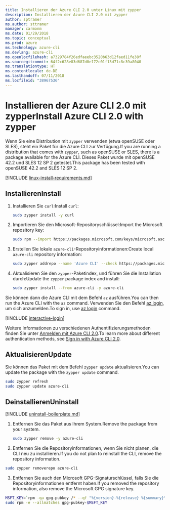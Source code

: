 ```yaml
---
title: Installieren der Azure CLI 2.0 unter Linux mit zypper
description: Installieren der Azure CLI 2.0 mit zypper
author: sptramer
ms.author: sttramer
manager: carmonm
ms.date: 01/29/2018
ms.topic: conceptual
ms.prod: azure
ms.technology: azure-cli
ms.devlang: azure-cli
ms.openlocfilehash: a7329784f26edfaeebc3520b63d12faed11fe38f
ms.sourcegitcommit: 64f2c628e83d687d0e172c01f13d71c8c39a8040
ms.translationtype: HT
ms.contentlocale: de-DE
ms.lasthandoff: 07/11/2018
ms.locfileid: "38967536"
---
```

# <a name="install-azure-cli-20-with-zypper"></a><span data-ttu-id="f235d-103">Installieren der Azure CLI 2.0 mit zypper</span><span class="sxs-lookup"><span data-stu-id="f235d-103">Install Azure CLI 2.0 with zypper</span></span>

<span data-ttu-id="f235d-104">Wenn Sie eine Distribution mit `zypper` verwenden (etwa openSUSE oder SLES), steht ein Paket für die Azure CLI zur Verfügung.</span><span class="sxs-lookup"><span data-stu-id="f235d-104">If you are running a distribution that comes with `zypper`, such as openSUSE or SLES, there is a package available for the Azure CLI.</span></span> <span data-ttu-id="f235d-105">Dieses Paket wurde mit openSUSE 42.2 und SLES 12 SP 2 getestet.</span><span class="sxs-lookup"><span data-stu-id="f235d-105">This package has been tested with openSUSE 42.2 and SLES 12 SP 2.</span></span>

[!INCLUDE [linux-install-requirements.md](includes/linux-install-requirements.md)]

## <a name="install"></a><span data-ttu-id="f235d-106">Installieren</span><span class="sxs-lookup"><span data-stu-id="f235d-106">Install</span></span>

1. <span data-ttu-id="f235d-107">Installieren Sie `curl`:</span><span class="sxs-lookup"><span data-stu-id="f235d-107">Install `curl`:</span></span>

   ```bash
   sudo zypper install -y curl
   ```

2. <span data-ttu-id="f235d-108">Importieren Sie den Microsoft-Repositoryschlüssel:</span><span class="sxs-lookup"><span data-stu-id="f235d-108">Import the Microsoft repository key:</span></span>

   ```bash
   sudo rpm --import https://packages.microsoft.com/keys/microsoft.asc
   ```

3. <span data-ttu-id="f235d-109">Erstellen Sie lokale `azure-cli`-Repositoryinformationen:</span><span class="sxs-lookup"><span data-stu-id="f235d-109">Create local `azure-cli` repository information:</span></span>

   ```bash
   sudo zypper addrepo --name 'Azure CLI' --check https://packages.microsoft.com/yumrepos/azure-cli azure-cli
   ```

4. <span data-ttu-id="f235d-110">Aktualisieren Sie den `zypper`-Paketindex, und führen Sie die Installation durch:</span><span class="sxs-lookup"><span data-stu-id="f235d-110">Update the `zypper` package index and install:</span></span>

   ```bash
   sudo zypper install --from azure-cli -y azure-cli
   ```

<span data-ttu-id="f235d-111">Sie können dann die Azure CLI mit dem Befehl `az` ausführen.</span><span class="sxs-lookup"><span data-stu-id="f235d-111">You can then run the Azure CLI with the `az` command.</span></span> <span data-ttu-id="f235d-112">Verwenden Sie den Befehl [az login](/cli/azure/reference-index#az-login), um sich anzumelden.</span><span class="sxs-lookup"><span data-stu-id="f235d-112">To sign in, use [az login](/cli/azure/reference-index#az-login) command.</span></span>

[!INCLUDE [interactive-login](includes/interactive-login.md)]

<span data-ttu-id="f235d-113">Weitere Informationen zu verschiedenen Authentifizierungsmethoden finden Sie unter [Anmelden mit Azure CLI 2.0](authenticate-azure-cli.md).</span><span class="sxs-lookup"><span data-stu-id="f235d-113">To learn more about different authentication methods, see [Sign in with Azure CLI 2.0](authenticate-azure-cli.md).</span></span>

## <a name="update"></a><span data-ttu-id="f235d-114">Aktualisieren</span><span class="sxs-lookup"><span data-stu-id="f235d-114">Update</span></span>

<span data-ttu-id="f235d-115">Sie können das Paket mit dem Befehl `zypper update` aktualisieren.</span><span class="sxs-lookup"><span data-stu-id="f235d-115">You can update the package with the `zypper update` command.</span></span>

```bash
sudo zypper refresh
sudo zypper update azure-cli
```

## <a name="uninstall"></a><span data-ttu-id="f235d-116">Deinstallieren</span><span class="sxs-lookup"><span data-stu-id="f235d-116">Uninstall</span></span>

[!INCLUDE [uninstall-boilerplate.md](includes/uninstall-boilerplate.md)]

1. <span data-ttu-id="f235d-117">Entfernen Sie das Paket aus Ihrem System.</span><span class="sxs-lookup"><span data-stu-id="f235d-117">Remove the package from your system.</span></span>

    ```bash
    sudo zypper remove -y azure-cli
    ```

2. <span data-ttu-id="f235d-118">Entfernen Sie die Repositoryinformationen, wenn Sie nicht planen, die CLI neu zu installieren.</span><span class="sxs-lookup"><span data-stu-id="f235d-118">If you do not plan to reinstall the CLI, remove the repository information.</span></span>

  ```bash
  sudo zypper removerepo azure-cli
  ```

3. <span data-ttu-id="f235d-119">Entfernen Sie auch den Microsoft GPG-Signaturschlüssel, falls Sie die Repositoryinformationen entfernt haben.</span><span class="sxs-lookup"><span data-stu-id="f235d-119">If you removed the repository information, also remove the Microsoft GPG signature key.</span></span>

  ```bash
  MSFT_KEY=`rpm -qa gpg-pubkey /* --qf "%{version}-%{release} %{summary}\n" | grep Microsoft | awk '{print $1}'`
  sudo rpm -e --allmatches gpg-pubkey-$MSFT_KEY
  ```